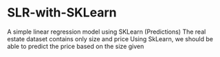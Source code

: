 # SLR-with-SKLearn
A simple linear regression model using SKLearn (Predictions)
The real estate dataset contains only size and price
Using SkLearn, we should be able to predict the price based on the size given
